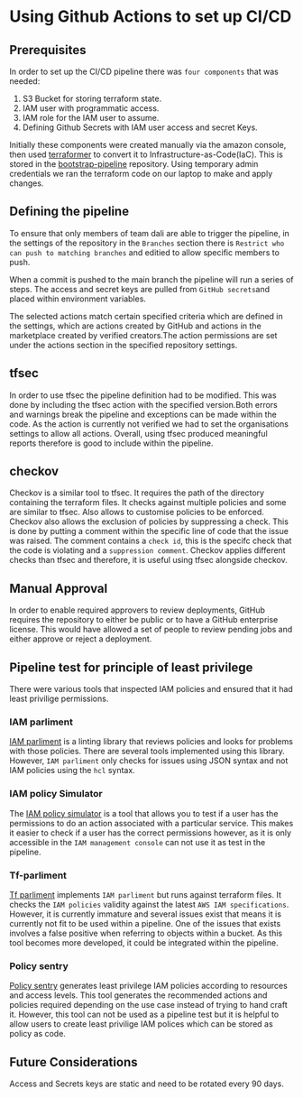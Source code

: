 # Using Github Actions to set up CI/CD

## Prerequisites

In order to set up the CI/CD pipeline there was `four components` that was needed:

1. S3 Bucket for storing terraform state.
2. IAM user with programmatic access.
3. IAM role for the IAM user to assume.
4. Defining Github Secrets with IAM user access and secret Keys.

Initially these components were created manually via the amazon console, then used [terraformer](https://github.com/GoogleCloudPlatform/terraformer) to convert it to Infrastructure-as-Code(IaC). This is stored in the [bootstrap-pipeline](https://github.com/tintulip/bootstrap-pipeline) repository. Using temporary admin credentials we ran the terraform code on our laptop to make and apply changes.

## Defining the pipeline
To ensure that only members of team dali are able to trigger the pipeline, in the settings of the repository in the `Branches` section there is `Restrict who can push to matching branches` and editied to allow specific members to push.

When a commit is pushed to the main branch the pipeline will run a series of steps. The access and secret keys are pulled from `GitHub secrets`and placed within environment variables.

The selected actions match certain specified criteria which are defined in the settings, which are actions created by GitHub and actions in the marketplace created by verified creators.The action permissions are set under the actions section in the specified repository settings.

## tfsec
In order to use tfsec the pipeline definition had to be modified. This was done by including the tfsec action with the specified version.Both errors and warnings break the pipeline and exceptions can be made within the code. As the action is currently not verified we had to set the organisations settings to allow all actions. Overall, using tfsec produced meaningful reports therefore is good to include within the pipeline.

## checkov
Checkov is a similar tool to tfsec. It requires the path of the directory containing the terraform files. It checks against multiple policies and some are similar to tfsec. Also allows to customise policies to be enforced. Checkov also allows the exclusion of policies by suppressing a check. This is done by putting a comment within the specific line of code that the issue was raised. The comment contains a `check id`, this is the specifc check that the code is violating and a `suppression comment`. Checkov applies different checks than tfsec and therefore, it is useful using tfsec alongside checkov.

## Manual Approval
In order to enable required approvers to review deployments, GitHub requires the repository to either be public or to have a GitHub enterprise license. This would have allowed a set of people to review pending jobs and either approve or reject a deployment.

## Pipeline test for principle of least privilege
There were various tools that inspected IAM policies and ensured that it had least privilige permissions.

### IAM parliment
[IAM parliment](https://github.com/duo-labs/parliament) is a linting library that reviews policies and looks for problems with those policies. There are several tools implemented using this library. However, `IAM parliment` only checks for issues using JSON syntax and not IAM policies using the `hcl` syntax.

### IAM policy Simulator
The [IAM policy simulator](https://docs.aws.amazon.com/IAM/latest/UserGuide/access_policies_testing-policies.html) is a tool that allows you to test if a user has the permissions to do an action associated with a particular service. This makes it easier to check if a user has the correct permissions however, as it is only accessible in the `IAM management console` can not use it as test in the pipeline.

### Tf-parliment
[Tf parliment](https://github.com/rdkls/tf-parliament) implements `IAM parliment` but runs against terraform files. It checks the `IAM policies` validity against the latest `AWS IAM specifications`. However, it is currently immature and several issues exist that means it is currently not fit to be used within a pipeline. One of the issues that exists involves a false positive when referring to objects within a bucket. As this tool becomes more developed, it could be integrated within the pipeline.

### Policy sentry
[Policy sentry](https://policy-sentry.readthedocs.io/en/latest/) generates least privilege IAM policies according to resources and access levels. This tool generates the recommended actions and policies required depending on the use case instead of trying to hand craft it. However, this tool can not be used as a pipeline test but it is helpful to allow users to create least privilige IAM polices which can be stored as policy as code.

## Future Considerations
Access and Secrets keys are static and need to be rotated every 90 days.